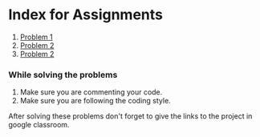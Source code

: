 # Index for Assignments 

1. [Problem 1](problem1.md)
2. [Problem 2](problem2.md)
3. [Problem 2](problem3.md)

### While solving the problems
1. Make sure you are commenting your code. 
2. Make sure you are following the coding style.

After solving these problems don't forget to give the links to the project 
in google classroom.
